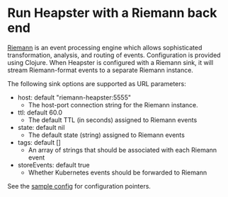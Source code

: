 # Run Heapster with a Riemann back end

[Riemann](https://riemann.io) is an event processing engine which allows
sophisticated transformation, analysis, and routing of events. Configuration is
provided using Clojure.  When Heapster is configured with a Riemann sink, it
will stream Riemann-format events to a separate Riemann instance.

The following sink options are supported as URL parameters:
  * host: default "riemann-heapster:5555"
      * The host-port connection string for the Riemann instance.
  * ttl:  default 60.0
      * The default TTL (in seconds) assigned to Riemann events
  * state: default nil
      * The default state (string) assigned to Riemann events
  * tags: default []
      * An array of strings that should be associated with each Riemann event
  * storeEvents: default true
      * Whether Kubernetes events should be forwarded to Riemann

See the [sample config](../riemann/riemann-pagerduty-sample.config) for configuration pointers.
